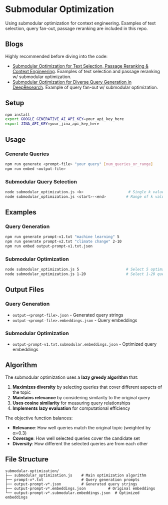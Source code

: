 # Submodular Optimization

Using submodular optimization for context engineering. Examples of text selection, query fan-out, passage reranking are included in this repo.

## Blogs

Highly recommended before diving into the code:

- [Submodular Optimization for Text Selection, Passage Reranking & Context Engineering](https://jina.ai/news/submodular-optimization-for-text-selection-passage-reranking-context-engineering). Examples of text selection and passage reranking w/ submodular optimization.
- [Submodular Optimization for Diverse Query Generation in DeepResearch](https://jina.ai/news/submodular-optimization-for-diverse-query-generation-in-deepresearch). Example of query fan-out w/ submodular optimization.


## Setup

```bash
npm install
export GOOGLE_GENERATIVE_AI_API_KEY=your_api_key_here
export JINA_API_KEY=your_jina_api_key_here
```

## Usage

### Generate Queries
```bash
npm run generate <prompt-file> "your query" [num_queries_or_range]
npm run embed <output-file>
```

### Submodular Query Selection
```bash
node submodular_optimization.js <k>                    # Single k value
node submodular_optimization.js <start>-<end>         # Range of k values
```

## Examples

### Query Generation
```bash
npm run generate prompt-v1.txt "machine learning" 5
npm run generate prompt-v2.txt "climate change" 2-10
npm run embed output-prompt-v1.txt.json
```

### Submodular Optimization
```bash
node submodular_optimization.js 5                     # Select 5 optimal queries
node submodular_optimization.js 1-20                  # Select 1-20 queries iteratively
```

## Output Files

### Query Generation
- `output-<prompt-file>.json` - Generated query strings
- `output-<prompt-file>.embeddings.json` - Query embeddings

### Submodular Optimization
- `output-prompt-v1.txt.submodular.embeddings.json` - Optimized query embeddings

## Algorithm

The submodular optimization uses a **lazy greedy algorithm** that:

1. **Maximizes diversity** by selecting queries that cover different aspects of the topic
2. **Maintains relevance** by considering similarity to the original query
3. **Uses cosine similarity** for measuring query relationships
4. **Implements lazy evaluation** for computational efficiency

The objective function balances:
- **Relevance**: How well queries match the original topic (weighted by α=0.3)
- **Coverage**: How well selected queries cover the candidate set
- **Diversity**: How different the selected queries are from each other

## File Structure

```
submodular-optimization/
├── submodular_optimization.js    # Main optimization algorithm
├── prompt-v*.txt                 # Query generation prompts
├── output-prompt-v*.json         # Generated query strings
├── output-prompt-v*.embeddings.json          # Original embeddings
└── output-prompt-v*.submodular.embeddings.json  # Optimized embeddings
```